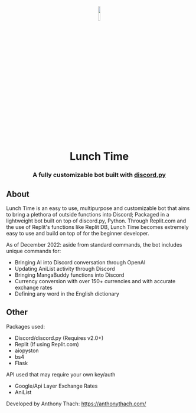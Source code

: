 <h1 align="center">
  <img src='https://i.imgur.com/E0u8ceW.png', width=10%>
  <br>
  Lunch Time
  <br>
</h1>

<h3 align=center>A fully customizable bot built with <a href=https://github.com/Rapptz/discord.py>discord.py</a></h3>

## About
Lunch Time is an easy to use, multipurpose and customizable bot that aims to bring a plethora of outside functions into Discord; Packaged in a lightweight bot built on top of discord.py, Python. Through Replit.com and the use of Replit's functions like Replit DB, Lunch Time becomes extremely easy to use and build on top of for the beginner developer.

As of December 2022: aside from standard commands, the bot includes unique commands for:
  - Bringing AI into Discord conversation through OpenAI
  - Updating AniList activity through Discord
  - Bringing MangaBuddy functions into Discord
  - Currency conversion with over 150+ currencies and with accurate exchange rates
  - Defining any word in the English dictionary
  
## Other

Packages used:
  - Discord/discord.py (Requires v2.0+)
  - Replit (If using Replit.com)
  - aiopyston
  - bs4
  - Flask

API used that may require your own key/auth
  - Google/Api Layer Exchange Rates
  - AniList

Developed by Anthony Thach: https://anthonythach.com/

